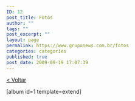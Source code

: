 ```yaml
---
ID: 12
post_title: Fotos
author: ""
tags: ""
post_excerpt: ""
layout: page
permalink: https://www.gruponews.com.br/fotos
categories: categories
published: true
post_date: 2009-09-19 17:07:39
---
```

<a href="http://www.gruponews.com.br/fotos">&lt; Voltar</a>

[album id=1 template=extend]